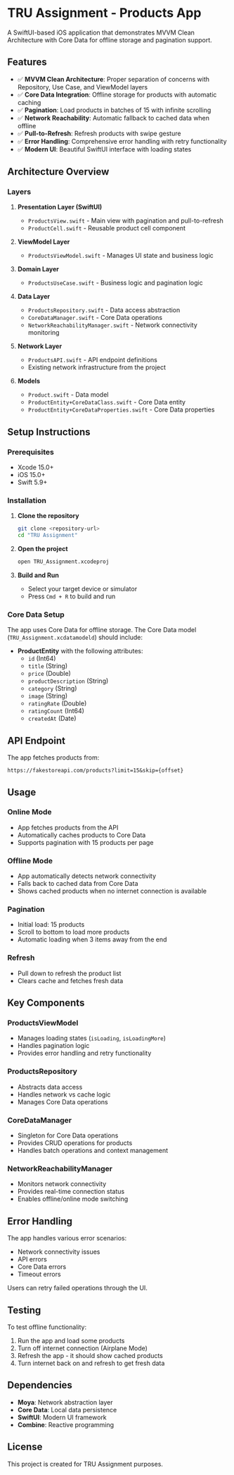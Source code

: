 # TRU Assignment - Products App

A SwiftUI-based iOS application that demonstrates MVVM Clean Architecture with Core Data for offline storage and pagination support.

## Features

- ✅ **MVVM Clean Architecture**: Proper separation of concerns with Repository, Use Case, and ViewModel layers
- ✅ **Core Data Integration**: Offline storage for products with automatic caching
- ✅ **Pagination**: Load products in batches of 15 with infinite scrolling
- ✅ **Network Reachability**: Automatic fallback to cached data when offline
- ✅ **Pull-to-Refresh**: Refresh products with swipe gesture
- ✅ **Error Handling**: Comprehensive error handling with retry functionality
- ✅ **Modern UI**: Beautiful SwiftUI interface with loading states

## Architecture Overview

### Layers

1. **Presentation Layer (SwiftUI)**
   - `ProductsView.swift` - Main view with pagination and pull-to-refresh
   - `ProductCell.swift` - Reusable product cell component

2. **ViewModel Layer**
   - `ProductsViewModel.swift` - Manages UI state and business logic

3. **Domain Layer**
   - `ProductsUseCase.swift` - Business logic and pagination logic

4. **Data Layer**
   - `ProductsRepository.swift` - Data access abstraction
   - `CoreDataManager.swift` - Core Data operations
   - `NetworkReachabilityManager.swift` - Network connectivity monitoring

5. **Network Layer**
   - `ProductsAPI.swift` - API endpoint definitions
   - Existing network infrastructure from the project

6. **Models**
   - `Product.swift` - Data model
   - `ProductEntity+CoreDataClass.swift` - Core Data entity
   - `ProductEntity+CoreDataProperties.swift` - Core Data properties

## Setup Instructions

### Prerequisites
- Xcode 15.0+
- iOS 15.0+
- Swift 5.9+

### Installation

1. **Clone the repository**
   ```bash
   git clone <repository-url>
   cd "TRU Assignment"
   ```

2. **Open the project**
   ```bash
   open TRU_Assignment.xcodeproj
   ```

3. **Build and Run**
   - Select your target device or simulator
   - Press `Cmd + R` to build and run

### Core Data Setup

The app uses Core Data for offline storage. The Core Data model (`TRU_Assignment.xcdatamodeld`) should include:

- **ProductEntity** with the following attributes:
  - `id` (Int64)
  - `title` (String)
  - `price` (Double)
  - `productDescription` (String)
  - `category` (String)
  - `image` (String)
  - `ratingRate` (Double)
  - `ratingCount` (Int64)
  - `createdAt` (Date)

## API Endpoint

The app fetches products from:
```
https://fakestoreapi.com/products?limit=15&skip={offset}
```

## Usage

### Online Mode
- App fetches products from the API
- Automatically caches products to Core Data
- Supports pagination with 15 products per page

### Offline Mode
- App automatically detects network connectivity
- Falls back to cached data from Core Data
- Shows cached products when no internet connection is available

### Pagination
- Initial load: 15 products
- Scroll to bottom to load more products
- Automatic loading when 3 items away from the end

### Refresh
- Pull down to refresh the product list
- Clears cache and fetches fresh data

## Key Components

### ProductsViewModel
- Manages loading states (`isLoading`, `isLoadingMore`)
- Handles pagination logic
- Provides error handling and retry functionality

### ProductsRepository
- Abstracts data access
- Handles network vs cache logic
- Manages Core Data operations

### CoreDataManager
- Singleton for Core Data operations
- Provides CRUD operations for products
- Handles batch operations and context management

### NetworkReachabilityManager
- Monitors network connectivity
- Provides real-time connection status
- Enables offline/online mode switching

## Error Handling

The app handles various error scenarios:
- Network connectivity issues
- API errors
- Core Data errors
- Timeout errors

Users can retry failed operations through the UI.

## Testing

To test offline functionality:
1. Run the app and load some products
2. Turn off internet connection (Airplane Mode)
3. Refresh the app - it should show cached products
4. Turn internet back on and refresh to get fresh data

## Dependencies

- **Moya**: Network abstraction layer
- **Core Data**: Local data persistence
- **SwiftUI**: Modern UI framework
- **Combine**: Reactive programming

## License

This project is created for TRU Assignment purposes. 